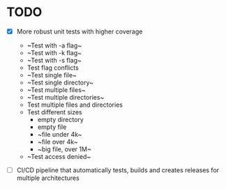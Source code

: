 # TODO

 - [x] More robust unit tests with higher coverage
    * ~Test with -a flag~
    * ~Test with -k flag~
    * ~Test with -s flag~
    * Test flag conflicts
    * ~Test single file~
    * ~Test single directory~
    * ~Test multiple files~
    * ~Test multiple directories~
    * Test multiple files and directories
    * Test different sizes
        - empty directory
        - empty file
        - ~file under 4k~
        - ~file over 4k~
        - ~big file, over 1M~
    * ~Test access denied~

 - [ ] CI/CD pipeline that automatically tests, builds and creates releases for
       multiple architectures
